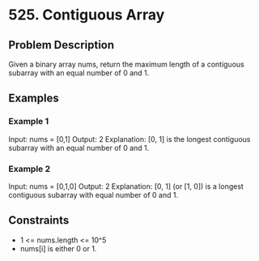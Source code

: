 # 525. Contiguous Array

## Problem Description

Given a binary array nums, return the maximum length of a contiguous subarray with an equal number of 0 and 1.

## Examples

### Example 1

Input: nums = [0,1]
Output: 2
Explanation: [0, 1] is the longest contiguous subarray with an equal number of 0 and 1.

### Example 2

Input: nums = [0,1,0]
Output: 2
Explanation: [0, 1] (or [1, 0]) is a longest contiguous subarray with equal number of 0 and 1.

## Constraints

- 1 <= nums.length <= 10^5
- nums[i] is either 0 or 1.
